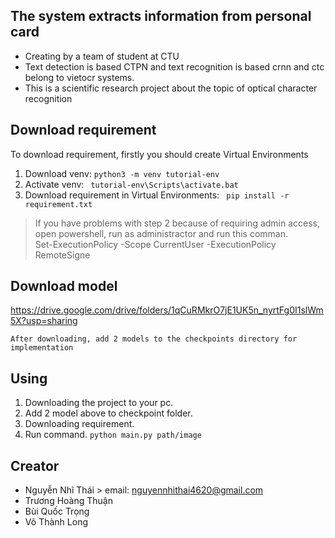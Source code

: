 ## The system extracts information from personal card
- Creating by a team of student at CTU 
- Text detection is based CTPN and text recognition is based crnn and ctc belong to vietocr systems.  
- This is a scientific research project about the topic of optical character recognition 

## Download requirement
 To download requirement, firstly you should create Virtual Environments
1. Download venv:
            ```
            python3 -m venv tutorial-env 
            ```
2. Activate venv:
            ``` 
            tutorial-env\Scripts\activate.bat
            ```
3. Download requirement in Virtual Environments:
            ``` 
            pip install -r requirement.txt
            ```
>    If you have problems with step 2 because of requiring admin access, open powershell, run as administractor and run this comman.                     
>            Set-ExecutionPolicy -Scope CurrentUser -ExecutionPolicy RemoteSigne
            

## Download model 
   https://drive.google.com/drive/folders/1qCuRMkrO7jE1UK5n_nyrtFg0I1slWm5X?usp=sharing

    After downloading, add 2 models to the checkpoints directory for implementation

## Using

  1. Downloading the project to your pc.
  2. Add 2 model above to checkpoint folder.
  3. Downloading requirement.
  3. Run command.
            ```python main.py path/image```
            
 ## Creator
 - Nguyễn Nhĩ Thái                 >  email: nguyennhithai4620@gmail.com
 - Trương Hoàng Thuận
 - Bùi Quốc Trọng
 - Võ Thành Long




